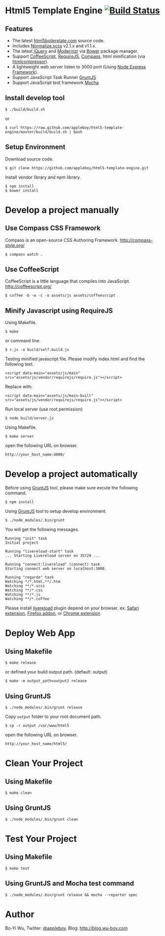 Html5 Template Engine [![Build Status](https://travis-ci.org/appleboy/html5-template-engine.png)](http://travis-ci.org/appleboy/html5-template-engine)
======================

Features
-------------

* The latest [html5boilerplate.com](http://html5boilerplate.com/) source code.
* Includes [Normalize.scss](https://github.com/appleboy/normalize.scss) v2.1.x and v1.1.x.
* The latest [jQuery](http://jquery.com/) and [Modernizr](http://modernizr.com/) via [Bower](http://bower.io/) package manager.
* Support [CoffeeScript](http://coffeescript.org/), [RequireJS](http://requirejs.org/), [Compass](http://compass-style.org/), html minification (via [htmlcompressor](http://code.google.com/p/htmlcompressor/)).
* A lightweight web server listen to 3000 port (Using [Node Express Framework](http://expressjs.com/)).
* Support JavaScript Task Runner [GruntJS](http://gruntjs.com/)
* Support JavaScript test framework [Mocha](http://visionmedia.github.io/mocha/)

Install develop tool
-------------

    $ ./build/build.sh

or

    $ curl https://raw.github.com/appleboy/html5-template-engine/master/build/build.sh | bash

Setup Environment
-------------

Download source code.

    $ git clone https://github.com/appleboy/html5-template-engine.git

Install vendor library and npm library.

    $ npm install
    $ bower install

Develop a project manually
======================

Use Compass CSS Framework
-------------

Compass is an open-source CSS Authoring Framework. http://compass-style.org/

    $ compass watch .

Use CoffeeScript
-------------

CoffeeScript is a little language that compiles into JavaScript. http://coffeescript.org/

    $ coffee -b -w -c -o assets/js assets/coffeescript

Minify Javascript using RequireJS
-------------

Using Makefile.

    $ make

or command line.

    $ r.js -o build/self.build.js

Testing minified javascript file. Please modify index.html and find the following text.

```
<script data-main="assets/js/main" src="assets/js/vendor/requirejs/require.js"></script>
```

Replace with:

```
<script data-main="assets/js/main-built" src="assets/js/vendor/requirejs/require.js"></script>
```

Run local server (use root permission)

    $ node build/server.js

Using Makefile.

    $ make server

open the following URL on browser.

```
http://your_host_name:4000/
```

Develop a project automatically
======================

Before using [GruntJS](http://gruntjs.com/) tool, please make sure excute the following command.

    $ npm install

Using [GruntJS](http://gruntjs.com/) tool to setup develop environment.

    $ ./node_modules/.bin/grunt

You will get the following messages.

```
Running "init" task
Initial project

Running "livereload-start" task
... Starting Livereload server on 35729 ...

Running "connect:livereload" (connect) task
Starting connect web server on localhost:3000.

Running "regarde" task
Watching */*.html,**/.htm
Watching **/*.scss
Watching **/*.css
Watching **/*.js
Watching **/*.coffee
```
Please install [livereload](http://livereload.com/) plugin depend on your browser. ex: [Safari extension](http://download.livereload.com/2.0.9/LiveReload-2.0.9.safariextz), [Firefox addon](http://download.livereload.com/2.0.8/LiveReload-2.0.8.xpi), or [Chrome extension](https://chrome.google.com/webstore/detail/livereload/jnihajbhpnppcggbcgedagnkighmdlei)

Deploy Web App
======================

Using Makefile
-------------

    $ make release

or defined your build output path. (default: output)

    $ make -m output_path=output2 release

Using GruntJS
-------------

    $ ./node_modules/.bin/grunt release

Copy ``output`` folder to your root document path.

    $ cp -r output /var/www/html5

open the following URL on browser.

```
http://your_host_name/html5/
```

Clean Your Project
======================

Using Makefile
-------------

    $ make clean

Using GruntJS
-------------

    $ ./node_modules/.bin/grunt clean

Test Your Project
======================

Using Makefile
-------------

    $ make test

Using GruntJS and Mocha test command
-------------

    $ ./node_modules/.bin/grunt release && mocha --reporter spec

Author
======================

Bo-Yi Wu, Twitter: [@appleboy](http://twitter.com/appleboy "Twitter"), Blog: http://blog.wu-boy.com
